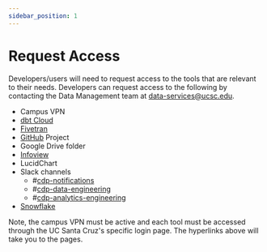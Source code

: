 ```yaml
---
sidebar_position: 1
---
```


# Request Access

Developers/users will need to request access to the tools that are relevant to their needs. Developers can request access to the following by contacting the Data Management team at data-services@ucsc.edu.
- Campus VPN
- [dbt Cloud](https://cloud.ucsc.getdbt.com/enterprise-login/ucsc/)
- [Fivetran](https://login.ucsc.edu/idp/profile/SAML2/Unsolicited/SSO?providerId=Fivetran)
- [GitHub](https://github.com/cdp-ucsc) Project
- Google Drive folder
- [Infoview](https://datamgmt.ucsc.edu/launch-infoview.html)
- LucidChart
- Slack channels
  - #[cdp-notifications](https://uctech.slack.com/archives/C047778P8DT)
  - #[cdp-data-engineering](https://uctech.slack.com/archives/C03CD7UNPSQ)
  - #[cdp-analytics-engineering](https://uctech.slack.com/archives/C03R2GF42V7)
- [Snowflake](https://app.snowflake.com/us-west-2/zna67203)



Note, the campus VPN must be active and each tool must be accessed through the UC Santa Cruz's specific login page. The hyperlinks above will take you to the pages.